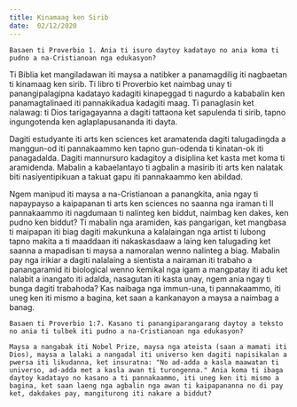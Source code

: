 ```yaml
---
title: Kinamaag ken Sirib
date:  02/12/2020
---
```


`Basaen ti Proverbio 1. Ania ti isuro daytoy kadatayo no ania koma ti pudno a na-Cristianoan nga edukasyon?`

Ti Biblia ket mangiladawan iti maysa a natibker a panamagdilig iti nagbaetan ti kinamaag ken sirib. Ti libro ti Proverbio ket naimbag unay ti panangipalagipna kadatayo kadagiti kinapeggad ti nagurdo a kababalin ken panamagtalinaed iti pannakikadua kadagiti maag. Ti panaglasin ket nalawag: ti Dios tarigagayanna a dagiti tattaona ket sapulenda ti sirib, tapno ingungotenda ken aglaplapusananda iti dayta.

Dagiti estudyante iti arts ken sciences ket aramatenda dagiti talugadingda a manggun-od iti pannakaammo ken tapno gun-odenda ti kinatan-ok iti panagadalda. Dagiti mannursuro kadagitoy a disiplina ket kasta met koma ti aramidenda. Mabalin a kabaelantayo ti agbalin a masirib iti arts ken nalatak biti nasiyentipikuan a takuat gapu iti pannakaammo ken abildad.

Ngem manipud iti maysa a na-Cristianoan a panangkita, ania ngay ti napaypayso a kaipapanan ti arts ken sciences no saanna nga iraman ti Il pannakaammo iti nagdumaan ti nalinteg ken biddut, naimbag ken dakes, ken pudno ken biddut? Ti mabalin nga aramiden, kas pangarigan, ket mangbasa ti maipapan iti biag dagiti makunkuna a kalalaingan nga artist ti lubong tapno makita a ti maaddaan iti nakaskasdaaw a laing ken talugading ket saanna a mapadisan ti maysa a namoralan wenno nalinteg a biag. Mabalin pay nga irikiar a dagiti nalalaing a sientista a nairaman iti trabaho a panangaramid iti biological wenno kemikal nga igam a mangpatay iti adu ket nalabit a inangato iti adalda, nasagutan iti kasta unay, ngem ania ngay ti bunga dagiti trabahoda? Kas naibaga nga immun-una, ti pannakaammo, iti uneg ken iti mismo a bagina, ket saan a kankanayon a maysa a naimbag a banag.

`Basaen ti Proverbio 1:7. Kasano ti panangiparangarang daytoy a teksto no ania ti tulbek iti pudno a na-Cristianoan nga edukasyon?`

`Maysa a nangabak iti Nobel Prize, maysa nga ateista (saan a mamati iti Dios), maysa a lalaki a nangadal iti universo ken dagiti napisikalan a pwersa iti likudanna, ket insuratna: "No ad-adda a kasla maawatan ti universo, ad-adda met a kasla awan ti turongenna." Ania koma ti ibaga daytoy kadatayo no kasano a ti pannakaammo, iti uneg ken iti mismo a bagina, ket saan laeng nga agbalin nga awan ti kaipapananna no di pay ket, dakdakes pay, mangiturong iti nakare a biddut?`